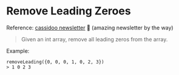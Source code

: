 # Remove Leading Zeroes

Reference: [cassidoo newsletter](https://cassidoo.co/newsletter/) 🎉 (amazing newsletter by the way)

> Given an int array, remove all leading zeros from the array.

Example:

```console
removeLeading({0, 0, 0, 1, 0, 2, 3})
> 1 0 2 3 
```
